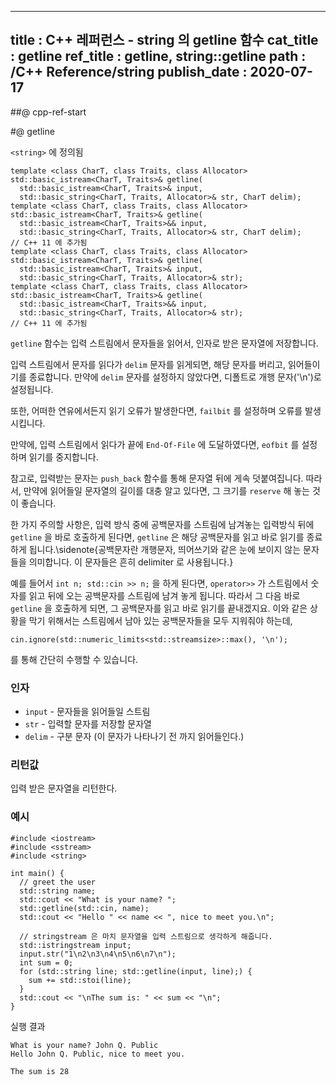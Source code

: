 ----------------
title : C++ 레퍼런스 - string 의 getline 함수
cat_title :  getline
ref_title : getline, string::getline
path : /C++ Reference/string
publish_date : 2020-07-17
----------------

##@ cpp-ref-start

#@ getline

`<string>` 에 정의됨

```cpp-formatted
template <class CharT, class Traits, class Allocator>
std::basic_istream<CharT, Traits>& getline(
  std::basic_istream<CharT, Traits>& input,
  std::basic_string<CharT, Traits, Allocator>& str, CharT delim);
template <class CharT, class Traits, class Allocator>
std::basic_istream<CharT, Traits>& getline(
  std::basic_istream<CharT, Traits>&& input,
  std::basic_string<CharT, Traits, Allocator>& str, CharT delim);
// C++ 11 에 추가됨
template <class CharT, class Traits, class Allocator>
std::basic_istream<CharT, Traits>& getline(
  std::basic_istream<CharT, Traits>& input,
  std::basic_string<CharT, Traits, Allocator>& str);
template <class CharT, class Traits, class Allocator>
std::basic_istream<CharT, Traits>& getline(
  std::basic_istream<CharT, Traits>&& input,
  std::basic_string<CharT, Traits, Allocator>& str);
// C++ 11 에 추가됨
```

`getline` 함수는 입력 스트림에서 문자들을 읽어서, 인자로 받은 문자열에 저장합니다.

입력 스트림에서 문자를 읽다가 `delim` 문자를 읽게되면, 해당 문자를 버리고, 읽어들이기를 종료합니다. 만약에 `delim` 문자를 설정하지 않았다면, 디폴트로 개행 문자('\n')로 설정됩니다.

또한, 어떠한 연유에서든지 읽기 오류가 발생한다면, `failbit` 를 설정하며 오류를 발생시킵니다.

만약에, 입력 스트림에서 읽다가 끝에 `End-Of-File` 에 도달하였다면, `eofbit` 를 설정하며 읽기를 중지합니다.

참고로, 입력받는 문자는 `push_back` 함수를 통해 문자열 뒤에 게속 덧붙여집니다. 따라서, 만약에 읽어들일 문자열의 길이를 대충 알고 있다면, 그 크기를 `reserve` 해 놓는 것이 좋습니다.

한 가지 주의할 사항은, 입력 방식 중에 공백문자를 스트림에 남겨놓는 입력방식 뒤에 `getline` 을 바로 호출하게 된다면, `getline` 은 해당 공백문자를 읽고 바로 읽기를 종료하게 됩니다.\sidenote{공백문자란 개행문자, 띄어쓰기와 같은 눈에 보이지 않는 문자들을 의미합니다. 이 문자들은 흔히 delimiter 로 사용됩니다.}

예를 들어서 `int n; std::cin >> n;` 을 하게 된다면, `operator>>` 가 스트림에서 숫자를 읽고 뒤에 오는 공백문자를 스트림에 남겨 놓게 됩니다. 따라서 그 다음 바로 `getline` 을 호출하게 되면, 그 공백문자를 읽고 바로 읽기를 끝내겠지요. 이와 같은 상황을 막기 위해서는 스트림에서 남아 있는 공백문자들을 모두 지워줘야 하는데,

```cpp-formatted
cin.ignore(std::numeric_limits<std::streamsize>::max(), '\n');
```

를 통해 간단히 수행할 수 있습니다.

### 인자

* `input`	-	문자들을 읽어들일 스트림
* `str`	-	입력할 문자를 저장할 문자열
* `delim`	-	구분 문자 (이 문자가 나타나기 전 까지 읽어들인다.)

### 리턴값

입력 받은 문자열을 리턴한다.

### 예시


```cpp-formatted
#include <iostream>
#include <sstream>
#include <string>

int main() {
  // greet the user
  std::string name;
  std::cout << "What is your name? ";
  std::getline(std::cin, name);
  std::cout << "Hello " << name << ", nice to meet you.\n";

  // stringstream 은 마치 문자열을 입력 스트림으로 생각하게 해줍니다.
  std::istringstream input;
  input.str("1\n2\n3\n4\n5\n6\n7\n");
  int sum = 0;
  for (std::string line; std::getline(input, line);) {
    sum += std::stoi(line);
  }
  std::cout << "\nThe sum is: " << sum << "\n";
}
```

실행 결과

```exec
What is your name? John Q. Public
Hello John Q. Public, nice to meet you.
 
The sum is 28
```